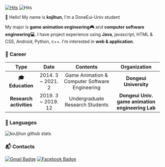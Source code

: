 [![Hits](https://hits.seeyoufarm.com/api/count/incr/badge.svg?url=https%3A%2F%2Fgithub.com%2Fkojihun&count_bg=%2379C83D&title_bg=%23555555&icon=&icon_color=%23E7E7E7&title=visitor&edge_flat=false)](https://hits.seeyoufarm.com)
![Hits](https://img.shields.io/github/followers/kojihun?label=Follow)

:wave: Hello! My name is **kojihun**, I'm a DoneEui-Univ student

 My major is **game animation engineering:video_game:** and **computer software engineering:computer:**. I have project experience using **Java**, javascript, HTML & CSS, Android, Python, c++. I'm interested in **web & application**.

### :purple_heart: Career

| **Type** | **Date** | **Contents** | **Organization** |
|:--------:|:--------:|:--------:|:--------:|
| **:mortar_board: Education** | 2014. 3 ~ 2021. 2 | Game Animation & Computer Software Engineering | **Dongeui University** |
| **Research activities** | 2019. 3 ~ 2019. 12 | Undergraduate Research Students | **Dongeui Univ. game animation engineering Lab** |

### :diamond_shape_with_a_dot_inside: Languages

![koJjhun github stats](https://github-readme-stats.vercel.app/api?username=kojihun&show_icons=true&theme=tokyonight)

### :mailbox_with_mail: Contacts
[![Gmail Badge](https://img.shields.io/badge/Gmail-d14836?style=flat-square&logo=Gmail&logoColor=white&link=mailto:chr6502@gmail.com)](mailto:chr6502@gmail.com) [![Facebook Badge](https://img.shields.io/badge/facebook-1877f2?style=flat-square&logo=facebook&logoColor=white&link=https://www.facebook.com/profile.php?id=100006420872151)](https://www.facebook.com/profile.php?id=100006420872151)

